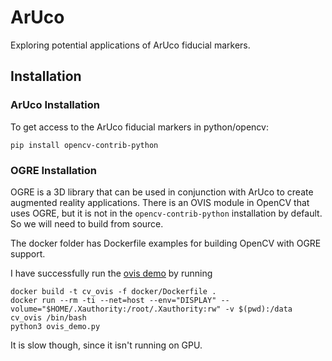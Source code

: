 # ArUco

Exploring potential applications of ArUco fiducial markers.

## Installation

### ArUco Installation

To get access to the ArUco fiducial markers in python/opencv:

```
pip install opencv-contrib-python
```

### OGRE Installation

OGRE is a 3D library that can be used in conjunction with ArUco to create augmented reality
applications.  There is an OVIS module in OpenCV that uses OGRE, but it is not in the
`opencv-contrib-python` installation by default.  So we will need to build from source.

The docker folder has Dockerfile examples for building OpenCV with OGRE support.

I have successfully run the [ovis demo](https://github.com/opencv/opencv_contrib/blob/master/modules/ovis/samples/ovis_demo.py)
by running

```
docker build -t cv_ovis -f docker/Dockerfile .
docker run --rm -ti --net=host --env="DISPLAY" --volume="$HOME/.Xauthority:/root/.Xauthority:rw" -v $(pwd):/data cv_ovis /bin/bash
python3 ovis_demo.py
```

It is slow though, since it isn't running on GPU.


